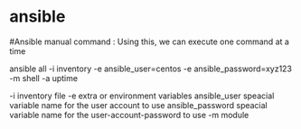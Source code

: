 # ansible

#Ansible manual command : Using this, we can execute one command at a time

ansible all -i inventory -e ansible_user=centos -e ansible_password=xyz123 -m shell -a uptime

-i inventory file
-e extra or environment variables
ansible_user speacial variable name for the user account to use
ansible_password speacial variable name for the user-account-password to use
-m module